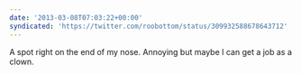 ```yaml
---
date: '2013-03-08T07:03:22+00:00'
syndicated: 'https://twitter.com/roobottom/status/309932588678643712'
---
```

A spot right on the end of my nose. Annoying but maybe I can get a job as a clown.
